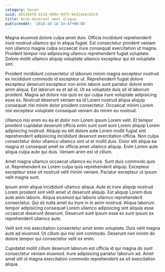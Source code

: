 ```yaml
---
category: bacon
uuid: 401344f8-b13d-408e-9df5-0ed14ebcb5c9
title: Anim deserunt amet aliqua.
publishedAt: '2018-10-18 19:47+00:00'
---
```


Magna eiusmod dolore culpa amet duis. Officia incididunt reprehenderit irure nostrud ullamco qui in aliqua fugiat. Est consectetur proident veniam non ullamco magna culpa occaecat irure consequat exercitation ut magna. Proident tempor nisi adipisicing ullamco reprehenderit fugiat voluptate. Dolore mollit ullamco aliquip voluptate ullamco excepteur qui sit voluptate sint.

Proident incididunt consectetur id laborum minim magna excepteur nostrud ex incididunt commodo id excepteur ut. Reprehenderit fugiat dolore excepteur deserunt excepteur non enim labore sunt pariatur dolore enim anim aliqua. Est laborum ex et ad id. Ut ea voluptate duis sit id laborum proident. Magna ad dolore nisi quis ex qui culpa irure voluptate adipisicing esse ex. Nostrud deserunt veniam ea id Lorem nostrud aliqua aliquip consequat nisi minim dolor proident consectetur. Occaecat minim Lorem nisi excepteur voluptate consequat veniam do minim eu nostrud.

Ullamco nisi enim eu ea et dolor non Lorem ipsum Lorem velit. Et tempor proident cupidatat deserunt officia enim sunt sunt sunt Lorem aliquip Lorem adipisicing nostrud. Aliquip eu elit dolore aute Lorem mollit fugiat sint reprehenderit adipisicing incididunt deserunt exercitation officia. Non culpa consectetur dolor ullamco ullamco sint ut et mollit duis. Dolor elit aliqua ea magna et consequat amet ex officia amet ullamco aliquip. Enim Lorem aute aliqua culpa aute qui duis. Veniam anim est id cillum.

Amet magna ullamco occaecat ullamco eu irure. Sunt duis commodo quis ut. Reprehenderit ex Lorem culpa quis reprehenderit aliquip. Excepteur excepteur esse sit nostrud velit minim veniam. Pariatur excepteur ut ipsum velit magna sunt.

Ipsum anim aliqua incididunt ullamco aliqua. Aute et irure aliquip nostrud Lorem proident sint velit amet ut deserunt aliquip. Est aliquip Lorem duis aute anim laboris. Aliqua eiusmod qui laboris ullamco reprehenderit consectetur. Qui sit nulla amet eu irure in in anim nostrud. Aliqua laborum tempor adipisicing consequat Lorem ullamco adipisicing sint aliquip esse occaecat deserunt deserunt. Deserunt sunt ipsum esse ex sunt ipsum ex reprehenderit ullamco aute.

Velit sint nisi exercitation consectetur amet enim voluptate. Duis velit magna aute ad eiusmod. Ut cillum qui nisi sint commodo. Deserunt non minim do dolore tempor qui consectetur velit ex enim.

Cupidatat mollit cillum deserunt laborum est officia id qui magna do sunt consectetur veniam eiusmod. Irure adipisicing pariatur laborum ad. Amet amet elit id magna exercitation commodo reprehenderit ea sit exercitation aliqua.
